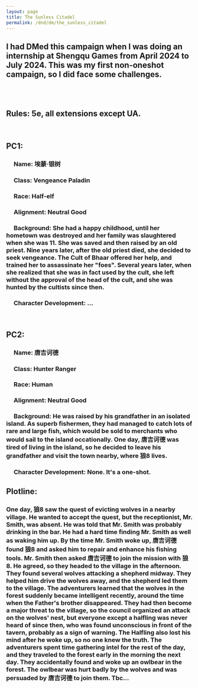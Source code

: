 ```yaml
---
layout: page
title: The Sunless Citadel
permalink: /dnd/dm/the_sunless_citadel
---
```


## I had DMed this campaign when I was doing an internship at Shengqu Games from April 2024 to July 2024. This was my first non-oneshot campaign, so I did face some challenges.

<br>
<br>

## Rules: 5e, all extensions except UA.

<br>

## PC1:
### &emsp; Name: 埃蒙·银树
### &emsp; Class: Vengeance Paladin
### &emsp; Race: Half-elf
### &emsp; Alignment: Neutral Good
### &emsp; Background: She had a happy childhood, until her hometown was destroyed and her family was slaughtered when she was 11. She was saved and then raised by an old priest. Nine years later, after the old priest died, she decided to seek vengeance. The Cult of Bhaar offered her help, and trained her to assassinate her "foes". Several years later, when she realized that she was in fact used by the cult, she left without the approval of the head of the cult, and she was hunted by the cultists since then.
### &emsp; Character Development: ...

<br>

## PC2:
### &emsp; Name: 唐吉诃德
### &emsp; Class: Hunter Ranger
### &emsp; Race: Human
### &emsp; Alignment: Neutral Good
### &emsp; Background: He was raised by his grandfather in an isolated island. As superb fishermen, they had managed to catch lots of rare and large fish, which would be sold to merchants who would sail to the island occationally. One day, 唐吉诃德 was tired of living in the island, so he decided to leave his grandfather and visit the town nearby, where 狼8 lives.
### &emsp; Character Development: None. It's a one-shot.

## Plotline:
### One day, 狼8 saw the quest of evicting wolves in a nearby village. He wanted to accept the quest, but the receptionist, Mr. Smith, was absent. He was told that Mr. Smith was probably drinking in the bar. He had a hard time finding Mr. Smith as well as waking him up. By the time Mr. Smith woke up, 唐吉诃德 found 狼8 and asked him to repair and enhance his fishing tools. Mr. Smith then asked 唐吉诃德 to join the mission with 狼8. He agreed, so they headed to the village in the afternoon. They found several wolves attacking a shepherd midway. They helped him drive the wolves away, and the shepherd led them to the village. The adventurers learned that the wolves in the forest suddenly became intelligent recently, around the time when the Father's brother disappeared. They had then become a major threat to the village, so the council organized an attack on the wolves' nest, but everyone except a halfling was never heard of since then, who was found unconscious in front of the tavern, probably as a sign of warning. The Halfling also lost his mind after he woke up, so no one knew the truth. The adventurers spent time gathering intel for the rest of the day, and they traveled to the forest early in the morning the next day. They accidentally found and woke up an owlbear in the forest. The owlbear was hurt badly by the wolves and was persuaded by 唐吉诃德 to join them. Tbc...